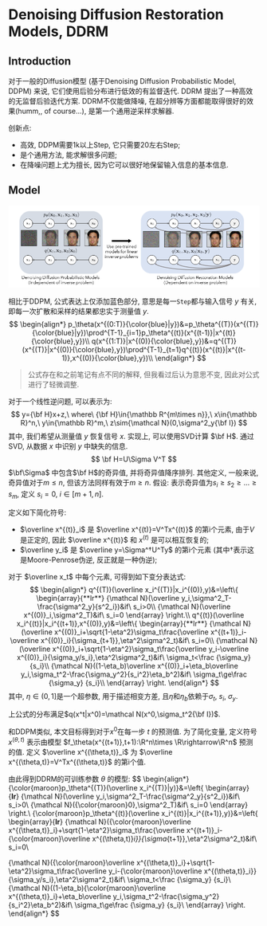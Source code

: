 # Denoising Diffusion Restoration Models, DDRM

## Introduction

对于一般的Diffusion模型 (基于Denoising Diffusion Probabilistic Model, DDPM) 来说, 它们使用后验分布进行低效的有监督迭代. DDRM 提出了一种高效的无监督后验迭代方案. DDRM不仅能做降噪, 在超分辨等方面都能取得很好的效果(humm,, of course...), 是第一个通用逆采样求解器.

创新点:

- 高效, DDPM需要1k以上Step, 它只需要20左右Step;
- 是个通用方法, 能求解很多问题;
- 在降噪问题上尤为擅长, 因为它可以很好地保留输入信息的基本信息.

## Model

![image-20221119140247495](./DDRM.assets/image-20221119140247495-1668837960819-2.png)

相比于DDPM, 公式表达上仅添加蓝色部分, 意思是每一`Step`都与输入信号 $y$ 有关, 即每一次扩散和采样的结果都忠实于测量值 $y$.
$$
\begin{align*}
p_\theta(x^{(0:T)}{\color{blue}|y})&=p_\theta^{(T)}(x^{(T)}{\color{blue}|y})\prod^{T-1}_{i=1}p_\theta^{(t)}(x^{(t-1)}|x^{(t)}{\color{blue},y})\\
q(x^{(1:T)}|x^{(0)}{\color{blue},y})&=q^{(T)}(x^{(T)}|x^{(0)}{\color{blue},y})\prod^{T-1}_{t=1}q^{(t)}(x^{(t)}|x^{(t-1)},x^{(0)}{\color{blue},y})\\
\end{align*}
$$

> 公式存在和之前笔记有点不同的解释, 但我看过后认为意思不变, 因此对公式进行了轻微调整.

对于一个线性逆问题, 可以表示为:
$$
y={\bf H}x+z,\ where\ {\bf H}\in{\mathbb R^{m\times n}},\ x\in{\mathbb R}^n,\ y\in{\mathbb R}^m,\ z\sim{\mathcal N}(0,\sigma^2_y{\bf I})
$$
其中, 我们希望从测量值 $y$ 恢复信号 $x$. 实现上, 可以使用SVD计算 $\bf H$. 通过SVD, 从数据 $x$ 中识别 $y$ 中缺失的信息.
$$
\bf H=U\Sigma V^T
$$
$\bf\Sigma$ 中包含$\bf H$的奇异值, 并将奇异值降序排列. 其他定义, 一般来说, 奇异值对于$m\le n$, 但该方法同样有效于$m\ge n$. 假设: 表示奇异值为$s_i\ge s_2\ge ...\ge s_m$, 定义 $s_i=0,\ i\in[m+1,n]$.

定义如下简化符号:

- $\overline x^{(t)}_i$ 是 $\overline x^{(t)}=V^Tx^{(t)}$ 的第i个元素, 由于$V$是正定的, 因此 $\overline x^{(t)}$ 和 $x^{(t)}$ 是可以相互恢复的;
- $\overline y_i$ 是 $\overline y=\Sigma^†U^Ty$ 的第i个元素 (其中$†$表示这是Moore-Penrose伪逆, 反正就是一种伪逆);

对于 $\overline x_t$ 中每个元素, 可得到如下变分表达式:
$$
\begin{align*}
q^{(T)}(\overline x_i^{(T)}|x_i^{(0)},y)&=\left\{
\begin{array}{**lr**}
{\mathcal N}(\overline y_i,\sigma^2_T-\frac{\sigma^2_y}{s^2_i})&if\ s_i>0\\
{\mathcal N}(\overline x^{(0)}_i,\sigma^2_T)&if\ s_i=0
\end{array}
\right.\\
q^{(t)}(\overline x_i^{(t)}|x_i^{(t+1)},x^{(0)},y)&=\left\{
\begin{array}{**lr**}
{\mathcal N}(\overline x^{(0)}_i+\sqrt{1-\eta^2}\sigma_t\frac{\overline x^{(t+1)}_i-\overline x^{(0)}_i}{\sigma_{t+1}},\eta^2\sigma^2_t)&if\ s_i=0\\
{\mathcal N}(\overline x^{(0)}_i+\sqrt{1-\eta^2}\sigma_t\frac{\overline y_i-\overline x^{(0)}_i}{\sigma_y/s_i},\eta^2\sigma^2_t)&if\ \sigma_t<\frac {\sigma_y} {s_i}\\
{\mathcal N}((1-\eta_b)\overline x^{(0)}_i+\eta_b\overline y_i,\sigma_t^2-\frac{\sigma_y^2}{s_i^2}\eta_b^2)&if\ \sigma_t\ge\frac {\sigma_y} {s_i}\\
\end{array}
\right.
\end{align*}
$$
其中, $\eta\in (0,1]$是一个超参数, 用于描述相变方差, 且$\eta$和$\eta_b$依赖于$\sigma_t,\ s_i,\ \sigma_y$.

上公式的分布满足$q(x^t|x^0)=\mathcal N(x^0,\sigma_t^2{\bf I})$.

和DDPM类似, 本文目标得到对于$x^0$在每一步 $t$ 的预测值. 为了简化变量, 定义符号 $x^{(\theta,t)}$ 表示由模型 $f_\theta(x^{(t+1)},t+1):\R^n\times \R\rightarrow\R^n$ 预测的值. 定义 $\overline x^{(\theta,t)}_i$ 为 $\overline x^{(\theta,t)}=V^Tx^{(\theta,t)}$ 的第i个值.

由此得到DDRM的可训练参数 $\theta$ 的模型:
$$
\begin{align*}
{\color{maroon}p_\theta^{(T)}(\overline x_i^{(T)}|y)}&=\left\{
\begin{array}{**lr**}
{\mathcal N}(\overline y_i,\sigma^2_T-\frac{\sigma^2_y}{s^2_i})&if\ s_i>0\\
{\mathcal N}({\color{maroon}0},\sigma^2_T)&if\ s_i=0
\end{array}
\right.\\
{\color{maroon}p_\theta^{(t)}(\overline x_i^{(t)}|x_i^{(t+1)},y)}&=\left\{
\begin{array}{**lr**}
{\mathcal N}({\color{maroon}\overline x^{(\theta,t)}_i}+\sqrt{1-\eta^2}\sigma_t\frac{\overline x^{(t+1)}_i-{\color{maroon}\overline x^{(\theta,t)}_i}}{\sigma_{t+1}},\eta^2\sigma^2_t)&if\ s_i=0\\

{\mathcal N}({\color{maroon}\overline x^{(\theta,t)}_i}+\sqrt{1-\eta^2}\sigma_t\frac{\overline y_i-{\color{maroon}\overline x^{(\theta,t)}_i}}{\sigma_y/s_i},\eta^2\sigma^2_t)&if\ \sigma_t<\frac {\sigma_y} {s_i}\\
{\mathcal N}((1-\eta_b){\color{maroon}\overline x^{(\theta,t)}_i}+\eta_b\overline y_i,\sigma_t^2-\frac{\sigma_y^2}{s_i^2}\eta_b^2)&if\ \sigma_t\ge\frac {\sigma_y} {s_i}\\
\end{array}
\right.
\end{align*}
$$
